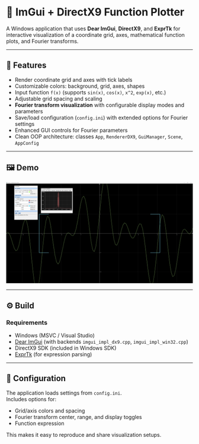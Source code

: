 ﻿# 📐 ImGui + DirectX9 Function Plotter

A Windows application that uses **Dear ImGui**, **DirectX9**, and **ExprTk** for interactive visualization of a coordinate grid, axes, mathematical function plots, and Fourier transforms.

---

## 🚀 Features
- Render coordinate grid and axes with tick labels  
- Customizable colors: background, grid, axes, shapes  
- Input function `f(x)` (supports `sin(x)`, `cos(x)`, `x^2`, `exp(x)`, etc.)  
- Adjustable grid spacing and scaling  
- **Fourier transform visualization** with configurable display modes and parameters  
- Save/load configuration (`config.ini`) with extended options for Fourier settings  
- Enhanced GUI controls for Fourier parameters  
- Clean OOP architecture: classes `App`, `RendererDX9`, `GuiManager`, `Scene`, `AppConfig`

---

## 🖼️ Demo
<p align="center">
  <img src="docs/demo.png" alt="demo" width="700"/>
</p>

---

## ⚙️ Build

### Requirements
- Windows (MSVC / Visual Studio)  
- [Dear ImGui](https://github.com/ocornut/imgui) (with backends `imgui_impl_dx9.cpp`, `imgui_impl_win32.cpp`)  
- DirectX9 SDK (included in Windows SDK)  
- [ExprTk](https://github.com/ArashPartow/exprtk) (for expression parsing)

---

## 📝 Configuration

The application loads settings from `config.ini`.  
Includes options for:
- Grid/axis colors and spacing  
- Fourier transform center, range, and display toggles  
- Function expression  

This makes it easy to reproduce and share visualization setups.
